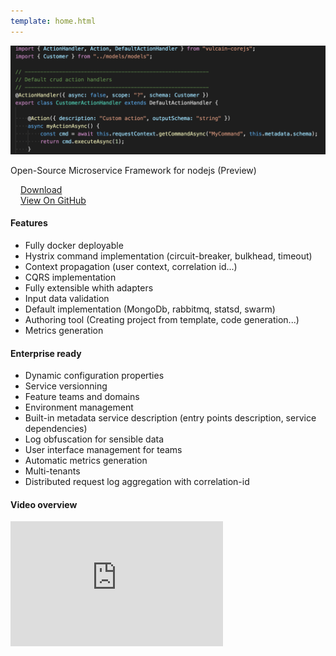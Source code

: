 ```yaml
---
template: home.html
---
```



<div class="head-banner">
    <div class="row">
        <div class="col-md-10 col-md-offset-1"> 
            <img class="img-responsive" src="images/intro.png" alt="vulcain.js">
        </div>
    </div>
    <div class="row head-banner-text">
        <p class="lead text-center col-md-12 col-xs-12">
            Open-Source Microservice Framework for nodejs (Preview)<br>
        </p>
    </div>
    <div class="row head-banner-buttons">
        <div class="col-md-offset-2 col-md-4 col-xs-12">
            <a href="https://github.com/vulcainjs/vulcain-corejs/zipball/master" class="btn btn-default btn-lg btn-block" style="padding: 14px 16px;">Download</a>
        </div>
        <div class="col-md-4  col-xs-12">
            <a href="http://github.com/vulcainjs/vulcain-corejs" class="btn btn-success btn-lg btn-block"  style="padding: 14px 16px;">View On GitHub</a>
        </div>
    </div>
</div>

<div>
    <div class="col-md-4">
        <h4>Features</h4>
        <p>
            <ul>
            <li>Fully docker deployable</li>
            <li>Hystrix command implementation (circuit-breaker, bulkhead, timeout)</li>
            <li>Context propagation (user context, correlation id...)
            <li>CQRS implementation</li>
            <li>Fully extensible whith adapters</li>
            <li>Input data validation</li>
            <li>Default implementation (MongoDb, rabbitmq, statsd, swarm)</li>
            <li>Authoring tool (Creating project from template, code generation...)</li>
            <li>Metrics generation</li>
            </ul>
        </p>
    </div>
    <div class="col-md-4">
        <h4>Enterprise ready</h4>
        <p>
            <ul>
            <li>Dynamic configuration properties</li>
            <li>Service versionning</li>
            <li>Feature teams and domains</li>
            <li>Environment management</li>
            <li>Built-in metadata service description (entry points description, service dependencies)</li>
            <li>Log obfuscation for sensible data</li>
            <li>User interface management for teams</li>
            <li>Automatic metrics generation</li>
            <li>Multi-tenants</li>
            <li>Distributed request log aggregation with correlation-id</li>
            </ul>
        </p>
    </div>
    <div class="col-md-4">
        <h4>Video overview</h4>
        <p class="video-wrapper">
            <iframe width="340" height="200" src="https://www.youtube.com/embed/LAQK-ZjW124" frameborder="0" allowfullscreen></iframe> 
        </p>
    </div>
</div>
